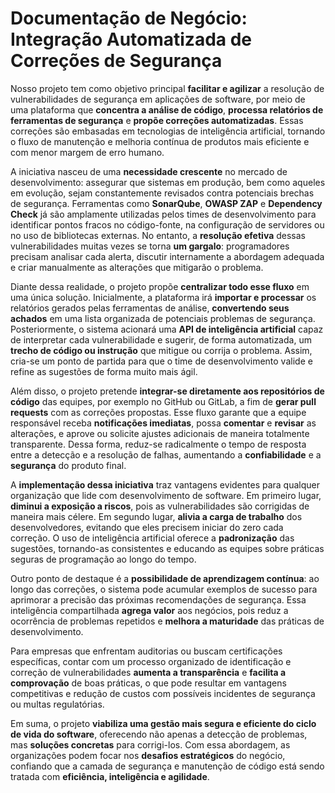 # Documentação de Negócio: Integração Automatizada de Correções de Segurança

Nosso projeto tem como objetivo principal **facilitar e agilizar** a resolução de vulnerabilidades de segurança em aplicações de software, por meio de uma plataforma que **concentra a análise de código**, **processa relatórios de ferramentas de segurança** e **propõe correções automatizadas**. Essas correções são embasadas em tecnologias de inteligência artificial, tornando o fluxo de manutenção e melhoria contínua de produtos mais eficiente e com menor margem de erro humano.

A iniciativa nasceu de uma **necessidade crescente** no mercado de desenvolvimento: assegurar que sistemas em produção, bem como aqueles em evolução, sejam constantemente revisados contra potenciais brechas de segurança. Ferramentas como **SonarQube**, **OWASP ZAP** e **Dependency Check** já são amplamente utilizadas pelos times de desenvolvimento para identificar pontos fracos no código-fonte, na configuração de servidores ou no uso de bibliotecas externas. No entanto, a **resolução efetiva** dessas vulnerabilidades muitas vezes se torna **um gargalo**: programadores precisam analisar cada alerta, discutir internamente a abordagem adequada e criar manualmente as alterações que mitigarão o problema.

Diante dessa realidade, o projeto propõe **centralizar todo esse fluxo** em uma única solução. Inicialmente, a plataforma irá **importar e processar** os relatórios gerados pelas ferramentas de análise, **convertendo seus achados** em uma lista organizada de potenciais problemas de segurança. Posteriormente, o sistema acionará uma **API de inteligência artificial** capaz de interpretar cada vulnerabilidade e sugerir, de forma automatizada, um **trecho de código ou instrução** que mitigue ou corrija o problema. Assim, cria-se um ponto de partida para que o time de desenvolvimento valide e refine as sugestões de forma muito mais ágil.

Além disso, o projeto pretende **integrar-se diretamente aos repositórios de código** das equipes, por exemplo no GitHub ou GitLab, a fim de **gerar pull requests** com as correções propostas. Esse fluxo garante que a equipe responsável receba **notificações imediatas**, possa **comentar** e **revisar** as alterações, e aprove ou solicite ajustes adicionais de maneira totalmente transparente. Dessa forma, reduz-se radicalmente o tempo de resposta entre a detecção e a resolução de falhas, aumentando a **confiabilidade** e a **segurança** do produto final.

A **implementação dessa iniciativa** traz vantagens evidentes para qualquer organização que lide com desenvolvimento de software. Em primeiro lugar, **diminui a exposição a riscos**, pois as vulnerabilidades são corrigidas de maneira mais célere. Em segundo lugar, **alivia a carga de trabalho** dos desenvolvedores, evitando que eles precisem iniciar do zero cada correção. O uso de inteligência artificial oferece a **padronização** das sugestões, tornando-as consistentes e educando as equipes sobre práticas seguras de programação ao longo do tempo.

Outro ponto de destaque é a **possibilidade de aprendizagem contínua**: ao longo das correções, o sistema pode acumular exemplos de sucesso para aprimorar a precisão das próximas recomendações de segurança. Essa inteligência compartilhada **agrega valor** aos negócios, pois reduz a ocorrência de problemas repetidos e **melhora a maturidade** das práticas de desenvolvimento.

Para empresas que enfrentam auditorias ou buscam certificações específicas, contar com um processo organizado de identificação e correção de vulnerabilidades **aumenta a transparência** e **facilita a comprovação** de boas práticas, o que pode resultar em vantagens competitivas e redução de custos com possíveis incidentes de segurança ou multas regulatórias.

Em suma, o projeto **viabiliza uma gestão mais segura e eficiente do ciclo de vida do software**, oferecendo não apenas a detecção de problemas, mas **soluções concretas** para corrigi-los. Com essa abordagem, as organizações podem focar nos **desafios estratégicos** do negócio, confiando que a camada de segurança e manutenção de código está sendo tratada com **eficiência, inteligência e agilidade**.
